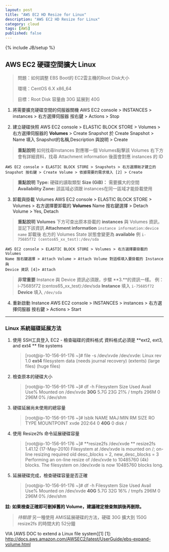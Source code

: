 ```yaml
---
layout: post
title: "AWS EC2 HD Resize for Linux"
description: "AWS EC2 HD Resize for Linux"
category: cloud
tags: [AWS]
published: false
---
```

{% include JB/setup %}

AWS EC2 硬碟空間擴大 Linux
--------------------

> 問題：如何調整 EBS Boot的 EC2雲主機的Root Disk大小
> 
> 環境：CentOS 6.X x86_64
> 
> 目標：Root Disk 容量由 30G 延展到 40G

 1. 將需要擴充硬碟空間的伺服器關機
    AWS EC2 console > INSTANCES > instances > 右方選擇伺服器
    按右鍵 > Actions > Stop

 2. 建立硬碟快照
    AWS EC2 console > ELASTIC BLOCK STORE > Volumes > 右方選擇伺服器的
    **Volumes** > Create Snapshot 於 Create Snapshot > Name 填入
    Snapshot的名稱,Description 與說明 > Create 
> **重點說明**
如何找尋Instances 對應哪一個 Volumes點擊該 Volumes 右下方會有詳細資料，找尋 Attachment information 後面會對應 instances 的 ID
    
    AWS EC2 console > ELASTIC BLOCK STORE > Snapshots > 右方選擇剛才建立的
    Snapshot 按右鍵 > Create Volume > 依據需要的需求填入 [2] > Create
> **重點說明**
**Type:** 硬碟的讀取類型
**Size (GiB)：** 需要擴大的空間
**Availability Zone:** 該區域必須跟 instances在同一區域才能掛載使用

 3. 卸載與掛載 Volumes AWS EC2 console > ELASTIC BLOCK STORE > Volumes >
    右方選擇要卸載的 **Volumes** Name 按右鍵選擇 > Detach Volume > Yes, Detach 
> **重點說明**
**Volumes** 下方可查出原本掛載的 **instances** 與 Volumes 資訊，並記下該資訊 **Attachment information**  `instance information:device name` 卸載後 右方的 Volumes State 狀態會變更為 **available**
例 `i-75685f72 (centos65_xx_test):/dev/sda`
    
    AWS EC2 console > ELASTIC BLOCK STORE > Volumes > 右方選擇要掛載的 Volumes
    Name 按右鍵選擇 > Attach Volume > Attach Volume 對話框填入要掛載的 Instance 與
    Device 資訊 [4]> Attach 
> **非常重要**
Instance 與 Device 資訊必須跟，步驟 **3.**的資訊一樣。 
例：i-75685f72 (centos65_xx_test):/dev/sda
**Instance** 填入 `i-75685f72`
**Device** 填入 `/dev/sda`

 4. 重新啟動 Instance AWS EC2 console > INSTANCES > instances > 右方選擇伺服器 按右鍵
    \> Actions > Start


----------


### Linux 系統磁碟延展方法

 1. 使用 SSH工具登入 EC2 - 檢查磁碟的資料格式
    資料格式必須是 **ext2, ext3, and ext4 ** file systems
    > [root@ip-10-156-91-176 ~]# file -s /dev/xvde
    > /dev/xvde: Linux rev 1.0 **ext4** filesystem data (needs journal recovery) (extents)
    > (large files) (huge files)

 2. 檢查原本的硬碟大小
    > [root@ip-10-156-91-176 ~]# df -h 
    > Filesystem Size Used Avail Use% Mounted on 
    > /dev/xvde **30G** 5.7G 23G 21% /
    > tmpfs 296M     0  296M   0% /dev/shm

 3. 硬碟延展尚未使用的總容量
    
    > [root@ip-10-156-91-176 ~]# lsblk
    > NAME MAJ:MIN RM SIZE RO TYPE MOUNTPOINT
    >xvde 202:64   0  **40G**  0 disk /

 4. 使用 Resize2fs 命令延展硬碟容量
    
    > [root@ip-10-156-91-176 ~]# **resize2fs /dev/xvde **
    > resize2fs 1.41.12 (17-May-2010)
    > Filesystem at /dev/xvde is mounted on /; on-line resizing required
    > old desc_blocks = 2, new_desc_blocks = 3
    > Performing an on-line resize of /dev/xvde to 10485760 (4k) blocks.
    > The filesystem on /dev/xvde is now 10485760 blocks long.

 5. 延展硬碟完成，檢查硬碟容量是否正確
    
    > [root@ip-10-156-91-176 ~]# df -h
    > Filesystem      Size  Used Avail Use% Mounted on
    > /dev/xvde        **40G**  5.7G   32G  16% /
    > tmpfs           296M     0  296M   0% /dev/shm

**註: 如果檢查正確即可刪掉舊的 Volume，建議確定檢查無誤後再刪除。**

> *待驗證* 另一種使用 AMIS延展硬碟的方法，硬碟 30G 擴大到 150G resize2fs 的時間大約 52分鐘

VIA
[AWS DOC to extend a Linux file system][1]
[1]: http://docs.aws.amazon.com/AWSEC2/latest/UserGuide/ebs-expand-volume.html
